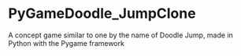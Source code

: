 # PyGameDoodle_JumpClone
A concept game similar to one by the name of Doodle Jump, made in Python with the Pygame framework
